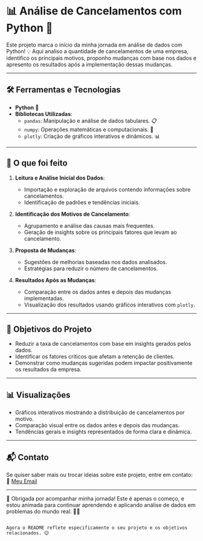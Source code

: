 # 📊 Análise de Cancelamentos com Python 🚀  

Este projeto marca o início da minha jornada em análise de dados com Python! 💡 Aqui analiso a quantidade de cancelamentos de uma empresa, identifico os principais motivos, proponho mudanças com base nos dados e apresento os resultados após a implementação dessas mudanças.  

---

## 🛠️ Ferramentas e Tecnologias  

- **Python** 🐍  
- **Bibliotecas Utilizadas**:  
  - `pandas`: Manipulação e análise de dados tabulares. 📋  
  - `numpy`: Operações matemáticas e computacionais. 🔢  
  - `plotly`: Criação de gráficos interativos e dinâmicos. 📊  

---

## 📝 O que foi feito  

1. **Leitura e Análise Inicial dos Dados**:  
   - Importação e exploração de arquivos contendo informações sobre cancelamentos.  
   - Identificação de padrões e tendências iniciais.  

2. **Identificação dos Motivos de Cancelamento**:  
   - Agrupamento e análise das causas mais frequentes.  
   - Geração de insights sobre os principais fatores que levam ao cancelamento.  

3. **Proposta de Mudanças**:  
   - Sugestões de melhorias baseadas nos dados analisados.  
   - Estratégias para reduzir o número de cancelamentos.  

4. **Resultados Após as Mudanças**:  
   - Comparação entre os dados antes e depois das mudanças implementadas.  
   - Visualização dos resultados usando gráficos interativos com `plotly`.  

---

## 🎯 Objetivos do Projeto  

- Reduzir a taxa de cancelamentos com base em insights gerados pelos dados.  
- Identificar os fatores críticos que afetam a retenção de clientes.  
- Demonstrar como mudanças sugeridas podem impactar positivamente os resultados da empresa.  

---

## 📊 Visualizações  

- Gráficos interativos mostrando a distribuição de cancelamentos por motivo.  
- Comparação visual entre os dados antes e depois das mudanças.  
- Tendências gerais e insights representados de forma clara e dinâmica.  

---

## 📬 Contato  

Se quiser saber mais ou trocar ideias sobre este projeto, entre em contato:  
📧 [Meu Email](liryelaguiar57@gmail.com)  

---

💖 Obrigada por acompanhar minha jornada! Este é apenas o começo, e estou animada para continuar aprendendo e aplicando análise de dados em problemas do mundo real. 🚀✨  
```  

Agora o README reflete especificamente o seu projeto e os objetivos relacionados. 😊
